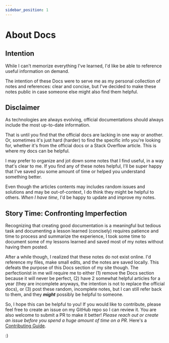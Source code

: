 ```yaml
---
sidebar_position: 1
---
```


# About Docs

## Intention

While I can't memorize everything I've learned, I'd like be able to reference useful information on demand.

The intention of these Docs were to serve me as my personal collection of notes and references: clear and concise, but I've decided to make these notes public in case someone else might also find them helpful.

## Disclaimer

As technologies are always evolving, official documentations should always include the most up-to-date information. 

That is until you find that the official docs are lacking in one way or another. Or, sometimes it's just hard (harder) to find the specific info you're looking for, whether it's from the official docs or a Stack Overflow article. This is where my docs can be helpful. 

I may prefer to organize and jot down some notes that I find useful, in a way that's clear to me. If you find any of these notes helpful, I'll be super happy that I've saved you some amount of time or helped you understand something better.

Even though the articles contents may includes random issues and solutions and may be out-of-context, I do think they might be helpful to others. *When I have time*, I'd be happy to update and improve my notes.

## Story Time: Confronting Imperfection

Recognizing that creating good documentation is a meaningful but tedious task and documenting a lesson learned (concisely) requires patience and time to process and summarize the experience, I took some time to document some of my lessons learned and saved most of my notes without having them posted.

After a while though, I realized that these notes do not exist online. I'd reference my files, make small edits, and the notes are saved locally. This defeats the purpose of this Docs section of my site though. The perfectionist in me will require me to either (1) remove the Docs section because it will never be perfect, (2) have 2 somewhat helpful articles for a year (they are incomplete anyways, the intention is not to replace the official docs), or (3) post these random, incomplete notes, but I can still refer back to them, and they __*might*__ possibly be helpful to someone.

So, I hope this can be helpful to you! If you would like to contribute, please feel free to create an issue on my GitHub repo so I can review it. You are also welcome to submit a PR to make it better! _Please reach out or create an issue before you spend a huge amount of time on a PR._ Here's a [Contributing Guide](https://github.com/joey-ma/joey-ma.github.io/blob/main/docs/CONTRIBUTING.md). 

:)